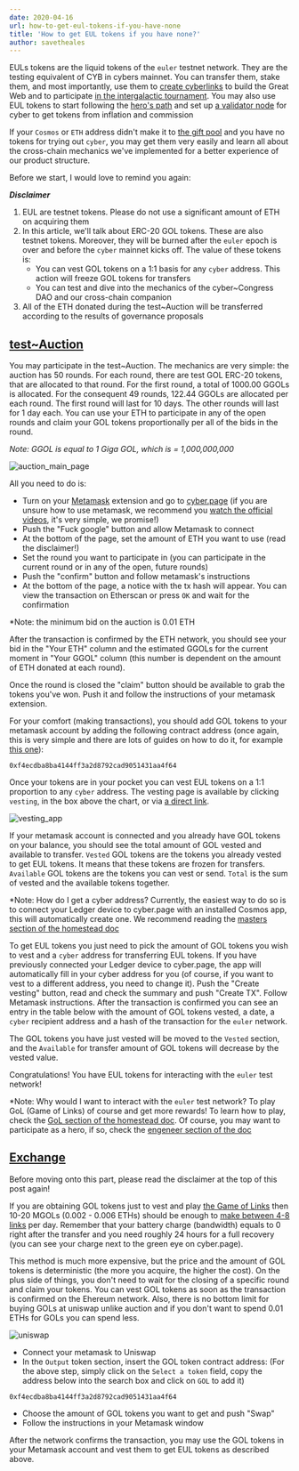 ```yaml
---
date: 2020-04-16
url: how-to-get-eul-tokens-if-you-have-none
title: 'How to get EUL tokens if you have none?'
author: savetheales
---
```


EULs tokens are the liquid tokens of the `euler` testnet network. They are the testing equivalent of CYB in cybers mainnet. You can transfer them, stake them, and most importantly, use them to [create cyberlinks](https://github.com/cybercongress/congress/blob/master/ecosystem/Cyber%20Homestead%20doc.md#using-your-ledger-to-link) to build the Great Web and to participate [in the intergalactic tournament](https://github.com/cybercongress/congress/blob/master/ecosystem/Cyber%20Homestead%20doc.md#playing-gol).  You may also use EUL tokens to start following the [hero's path](https://cyber.page/heroes) and set up [a validator node](https://cybercongress.ai/docs/cyberd/run_validator/) for cyber to get tokens from inflation and commission  

If your `Cosmos` or `ETH` address didn't make it to [the gift pool](https://github.com/cybercongress/congress/blob/master/ecosystem/Cyber%20Homestead%20doc.md#claiming-the-gift) and you have no tokens for trying out `cyber`, you may get them very easily and learn all about the cross-chain mechanics we've implemented for a better experience of our product structure.

Before we start, I would love to remind you again:

***Disclaimer***

1. EUL are testnet tokens. Please do not use a significant amount of ETH on acquiring them
2. In this article, we'll talk about ERC-20 GOL tokens. These are also testnet tokens. Moreover, they will be burned after the `euler` epoch is over and before the `cyber` mainnet kicks off. The value of these tokens is:
    - You can vest GOL tokens on a 1:1 basis for any `cyber` address. This action will freeze GOL tokens for transfers 
    - You can test and dive into the mechanics of the cyber\~Congress DAO and our cross-chain companion
3. All of the ETH donated during the test\~Auction will be transferred according to the results of governance proposals 

## [test~Auction](https://cyber.page/auction)

You may participate in the test~Auction. The mechanics are very simple: the auction has 50 rounds. For each round, there are test GOL ERC-20 tokens, that are allocated to that round. For the first round, a total of 1000.00 GGOLs is allocated. For the consequent 49 rounds, 122.44 GGOLs are allocated per each round. The first round will last for 10 days. The other rounds will last for 1 day each. You can use your ETH to participate in any of the open rounds and claim your GOL tokens proportionally per all of the bids in the round.

*Note: GGOL is equal to 1 Giga GOL, which is = 1,000,000,000*

![auction_main_page](auction.png)

All you need to do is:

- Turn on your [Metamask](https://metamask.io/)  extension and go to [cyber.page](https://cyber.page/auction) (if you are unsure how to use metamask, we recommend you [watch the official videos](https://www.youtube.com/watch?v=6Gf_kRE4MJU), it's very simple, we promise!) 
- Push the "Fuck google" button and allow Metamask to connect
- At the bottom of the page, set the amount of ETH you want to use (read the disclaimer!)
- Set the round you want to participate in (you can participate in the current round or in any of the open, future rounds)
- Push the "confirm" button and follow metamask's instructions
- At the bottom of the page, a notice with the tx hash will appear. You can view the transaction on Etherscan or press `OK` and wait for the confirmation

*Note: the minimum bid on the auction is 0.01 ETH

After the transaction is confirmed by the ETH network, you should see your bid in the "Your ETH" column and the estimated GGOLs for the current moment in "Your GGOL" column (this number is dependent on the amount of ETH donated at each round).

Once the round is closed the "claim" button should be available to grab the tokens you've won. Push it and follow the instructions of your metamask extension. 

For your comfort (making transactions), you should add GOL tokens to your metamask account by adding the following contract address (once again, this is very simple and there are lots of guides on how to do it, for example [this one](https://www.youtube.com/watch?v=II7VMo5Nl7k)):

```
0xf4ecdba8ba4144ff3a2d8792cad9051431aa4f64
```

Once your tokens are in your pocket you can vest EUL tokens on a 1:1 proportion to any `cyber` address. The vesting page is available by clicking `vesting`, in the box above the chart, or via [a direct link](https://rebyc.cyber.page/vesting).

![vesting_app](vesting.png)

If your metamask account is connected and you already have GOL tokens on your balance, you should see the total amount of GOL vested and available to transfer. `Vested` GOL tokens are the tokens you already vested to get EUL tokens. It means that these tokens are frozen for transfers. `Available` GOL tokens are the tokens you can vest or send. `Total` is the sum of vested and the available tokens together.

*Note: How do I get a cyber address? Currently, the easiest way to do so is to connect your Ledger device to cyber.page with an installed Cosmos app, this will automatically create one. We recommend reading the [masters section of the homestead doc](https://github.com/cybercongress/congress/blob/master/ecosystem/Cyber%20Homestead%20doc.md#computer-section-subtitle-prepare-for-take-off) 

To get EUL tokens you just need to pick the amount of GOL tokens you wish to vest and a `cyber` address for transferring EUL tokens. If you have previously connected your Ledger device to cyber.page, the app will automatically fill in your cyber address for you (of course, if you want to vest to a different address, you need to change it). Push the "Create vesting" button, read and check the summary and push "Create TX". Follow Metamask instructions. After the transaction is confirmed you can see an entry in the table below with the amount of GOL tokens vested, a date, a `cyber` recipient address and a hash of the transaction for the `euler` network. 

The GOL tokens you have just vested will be moved to the `Vested` section, and the `Available` for transfer amount of GOL tokens will decrease by the vested value. 

Congratulations!  You have EUL tokens for interacting with the `euler` test network!

*Note: Why would I want to interact with the `euler` test network? To play GoL (Game of Links) of course and get more rewards! To learn how to play, check the [GoL section of the homestead doc](https://github.com/cybercongress/congress/blob/master/ecosystem/Cyber%20Homestead%20doc.md#playing-gol). Of course, you may want to participate as a hero, if so, check the [engeneer section of the doc](https://github.com/cybercongress/congress/blob/master/ecosystem/Cyber%20Homestead%20doc.md#nut_and_bolt-section-subtitle-mama-im-an-engineer)

## [Exchange](https://uniswap.exchange/swap)

Before moving onto this part, please read the disclaimer at the top of this post again! 

If you are obtaining GOL tokens just to vest and play [the Game of Links](https://cybercongress.ai/game-of-links/) then 10-20 MGOLs (0.002 - 0.006 ETHs) should be enough to [make between 4-8 links](https://github.com/cybercongress/congress/blob/master/ecosystem/Cyber%20Homestead%20doc.md#using-your-ledger-to-link) per day. Remember that your battery charge (bandwidth) equals to 0 right after the transfer and you need roughly 24 hours for a full recovery (you can see your charge next to the green eye on cyber.page).

This method is much more expensive, but the price and the amount of GOL tokens is deterministic (the more you acquire, the higher the cost). On the plus side of things, you don't need to wait for the closing of a specific round and claim your tokens. You can vest GOL tokens as soon as the transaction is confirmed on the Ehereum network. Also, there is no bottom limit for buying GOLs at uniswap unlike auction and if you don't want to spend 0.01 ETHs for GOLs you can spend less.

![uniswap](uniswap.png)

- Connect your metamask to Uniswap 
- In the `Output` token section, insert the GOL token contract address:
(For the above step, simply click on the `Select a token` field, copy the address below into the search box and click on `GOL` to add it) 

```
0xf4ecdba8ba4144ff3a2d8792cad9051431aa4f64
```

- Choose the amount of GOL tokens you want to get and push "Swap"
- Follow the instructions in your Metamask window  

After the network confirms the transaction, you may use the GOL tokens in your Metamask account and vest them to get EUL tokens as described above.
